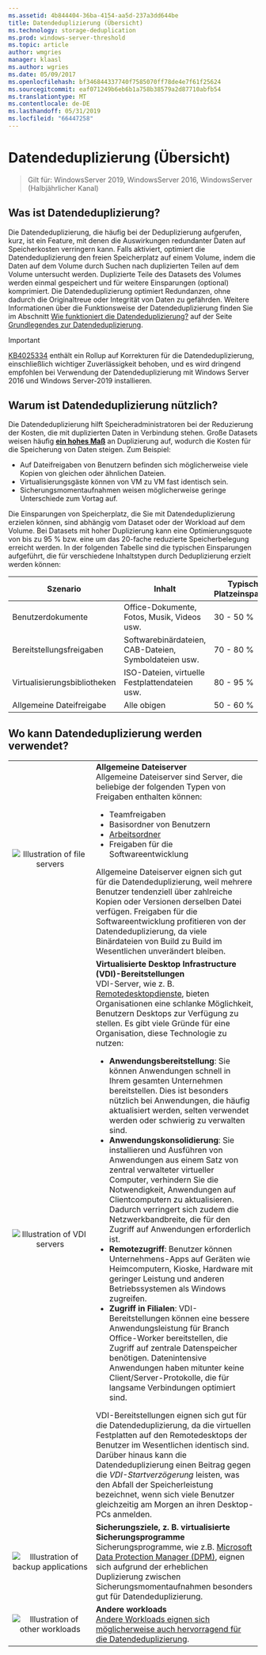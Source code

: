 ```yaml
---
ms.assetid: 4b844404-36ba-4154-aa5d-237a3dd644be
title: Datendeduplizierung (Übersicht)
ms.technology: storage-deduplication
ms.prod: windows-server-threshold
ms.topic: article
author: wmgries
manager: klaasl
ms.author: wgries
ms.date: 05/09/2017
ms.openlocfilehash: bf346844337740f7585070ff78de4e7f61f25624
ms.sourcegitcommit: eaf071249b6eb6b1a758b38579a2d87710abfb54
ms.translationtype: MT
ms.contentlocale: de-DE
ms.lasthandoff: 05/31/2019
ms.locfileid: "66447258"
---
```

# <a name="data-deduplication-overview"></a>Datendeduplizierung (Übersicht)

> Gilt für: WindowsServer 2019, WindowsServer 2016, WindowsServer (Halbjährlicher Kanal) 

## <a name="what-is-dedup"></a>Was ist Datendeduplizierung?

Die Datendeduplizierung, die häufig bei der Deduplizierung aufgerufen, kurz, ist ein Feature, mit denen die Auswirkungen redundanter Daten auf Speicherkosten verringern kann. Falls aktiviert, optimiert die Datendeduplizierung den freien Speicherplatz auf einem Volume, indem die Daten auf dem Volume durch Suchen nach duplizierten Teilen auf dem Volume untersucht werden. Duplizierte Teile des Datasets des Volumes werden einmal gespeichert und für weitere Einsparungen (optional) komprimiert. Die Datendeduplizierung optimiert Redundanzen, ohne dadurch die Originaltreue oder Integrität von Daten zu gefährden. Weitere Informationen über die Funktionsweise der Datendeduplizierung finden Sie im Abschnitt [Wie funktioniert die Datendeduplizierung?](understand.md#how-does-dedup-work) auf der Seite [Grundlegendes zur Datendeduplizierung](understand.md).

> [!Important]  
> [KB4025334](https://support.microsoft.com/kb/4025334) enthält ein Rollup auf Korrekturen für die Datendeduplizierung, einschließlich wichtiger Zuverlässigkeit behoben, und es wird dringend empfohlen bei Verwendung der Datendeduplizierung mit Windows Server 2016 und Windows Server-2019 installieren.

## <a name="why-is-dedup-useful"></a>Warum ist Datendeduplizierung nützlich?

Die Datendeduplizierung hilft Speicheradministratoren bei der Reduzierung der Kosten, die mit duplizierten Daten in Verbindung stehen. Große Datasets weisen häufig **<u>ein hohes Maß</u>** an Duplizierung auf, wodurch die Kosten für die Speicherung von Daten steigen. Zum Beispiel:

- Auf Dateifreigaben von Benutzern befinden sich möglicherweise viele Kopien von gleichen oder ähnlichen Dateien.
- Virtualisierungsgäste können von VM zu VM fast identisch sein.
- Sicherungsmomentaufnahmen weisen möglicherweise geringe Unterschiede zum Vortag auf.

Die Einsparungen von Speicherplatz, die Sie mit Datendeduplizierung erzielen können, sind abhängig vom Dataset oder der Workload auf dem Volume. Bei Datasets mit hoher Duplizierung kann eine Optimierungsquote von bis zu 95 % bzw. eine um das 20-fache reduzierte Speicherbelegung erreicht werden. In der folgenden Tabelle sind die typischen Einsparungen aufgeführt, die für verschiedene Inhaltstypen durch Deduplizierung erzielt werden können:

| Szenario       | Inhalt                                        | Typische Platzeinsparung |
|----------------|------------------------------------------------|-----------------------|
| Benutzerdokumente | Office-Dokumente, Fotos, Musik, Videos usw.  | 30 - 50 %                |
| Bereitstellungsfreigaben | Softwarebinärdateien, CAB-Dateien, Symboldateien usw. | 70 - 80 %                |
| Virtualisierungsbibliotheken | ISO-Dateien, virtuelle Festplattendateien usw.  | 80 - 95 %                |
| Allgemeine Dateifreigabe | Alle obigen                           | 50 - 60 %                |

## <a id="when-can-dedup-be-used"></a>Wo kann Datendeduplizierung werden verwendet?  
<table>
    <tbody>
        <tr>
            <td style="text-align:center;min-width:150px;vertical-align:center;"><img src="media/overview-clustered-gpfs.png" alt="Illustration of file servers" /></td>
            <td style="vertical-align:top">
                <b>Allgemeine Dateiserver</b><br />
Allgemeine Dateiserver sind Server, die beliebige der folgenden Typen von Freigaben enthalten können: <ul>
                    <li>Teamfreigaben</li>
                    <li>Basisordner von Benutzern</li>
                    <li><a href="https://technet.microsoft.com/library/dn265974.aspx">Arbeitsordner</a></li>
                    <li>Freigaben für die Softwareentwicklung</li>
                </ul>
Allgemeine Dateiserver eignen sich gut für die Datendeduplizierung, weil mehrere Benutzer tendenziell über zahlreiche Kopien oder Versionen derselben Datei verfügen. Freigaben für die Softwareentwicklung profitieren von der Datendeduplizierung, da viele Binärdateien von Build zu Build im Wesentlichen unverändert bleiben. 
            </td>
        </tr>
        <tr>
            <td style="text-align:center;min-width:150px;vertical-align:center;"><img src="media/overview-vdi.png" alt="Illustration of VDI servers" /></td>
            <td style="vertical-align:top">
                <b>Virtualisierte Desktop Infrastructure (VDI)-Bereitstellungen</b><br />
VDI-Server, wie z. B. <a href="https://technet.microsoft.com/library/cc725560.aspx">Remotedesktopdienste</a>, bieten Organisationen eine schlanke Möglichkeit, Benutzern Desktops zur Verfügung zu stellen. Es gibt viele Gründe für eine Organisation, diese Technologie zu nutzen: <ul>
                    <li><b>Anwendungsbereitstellung</b>: Sie können Anwendungen schnell in Ihrem gesamten Unternehmen bereitstellen. Dies ist besonders nützlich bei Anwendungen, die häufig aktualisiert werden, selten verwendet werden oder schwierig zu verwalten sind.</li>
                    <li><b>Anwendungskonsolidierung</b>: Sie installieren und Ausführen von Anwendungen aus einem Satz von zentral verwalteter virtueller Computer, verhindern Sie die Notwendigkeit, Anwendungen auf Clientcomputern zu aktualisieren. Dadurch verringert sich zudem die Netzwerkbandbreite, die für den Zugriff auf Anwendungen erforderlich ist.</li>
                    <li><b>Remotezugriff</b>: Benutzer können Unternehmens-Apps auf Geräten wie Heimcomputern, Kioske, Hardware mit geringer Leistung und anderen Betriebssystemen als Windows zugreifen.</li>
                    <li><b>Zugriff in Filialen</b>: VDI-Bereitstellungen können eine bessere Anwendungsleistung für Branch Office-Worker bereitstellen, die Zugriff auf zentrale Datenspeicher benötigen. Datenintensive Anwendungen haben mitunter keine Client/Server-Protokolle, die für langsame Verbindungen optimiert sind.</li>
                </ul>
VDI-Bereitstellungen eignen sich gut für die Datendeduplizierung, da die virtuellen Festplatten auf den Remotedesktops der Benutzer im Wesentlichen identisch sind. Darüber hinaus kann die Datendeduplizierung einen Beitrag gegen die <em>VDI-Startverzögerung</em> leisten, was den Abfall der Speicherleistung bezeichnet, wenn sich viele Benutzer gleichzeitig am Morgen an ihren Desktop-PCs anmelden.
            </td>
        </tr>
        <tr>
            <td style="text-align:center;min-width:150px;vertical-align:center;"><img src="media/overview-backup.png" alt="Illustration of backup applications" /></td>
            <td style="vertical-align:top">
                <b>Sicherungsziele, z. B. virtualisierte Sicherungsprogramme</b><br />
Sicherungsprogramme, wie z.B. <a href="https://technet.microsoft.com/library/hh758173.aspx">Microsoft Data Protection Manager (DPM)</a>, eignen sich aufgrund der erheblichen Duplizierung zwischen Sicherungsmomentaufnahmen besonders gut für Datendeduplizierung.
            </td>
        </tr>
        <tr>
            <td style="text-align:center;min-width:150px;vertical-align:center;"><img src="media/overview-other.png" alt="Illustration of other workloads" /></td>
            <td style="vertical-align:top">
                <b>Andere workloads</b><br />
                <a href="install-enable.md#enable-dedup-candidate-workloads" data-raw-source="[Other workloads may also be excellent candidates for Data Deduplication](install-enable.md#enable-dedup-candidate-workloads)">Andere Workloads eignen sich möglicherweise auch hervorragend für die Datendeduplizierung</a>.
            </td>
        </tr>
    </tbody>
</table>
